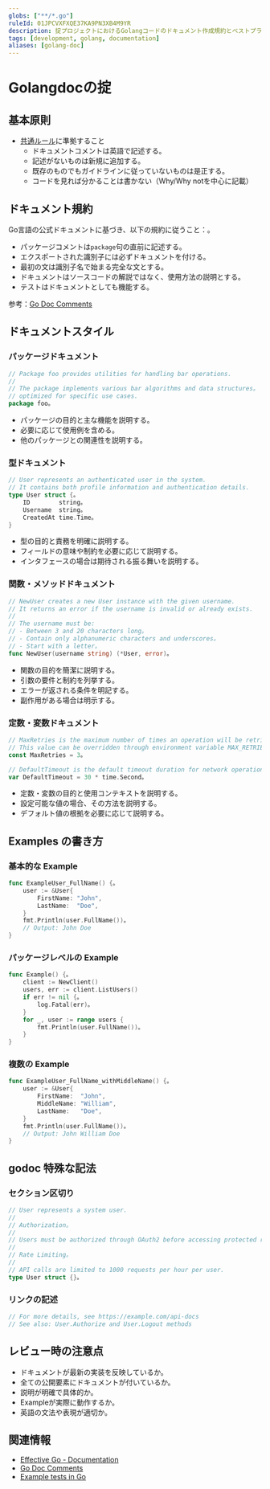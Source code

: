 ```yaml
---
globs: ["**/*.go"]
ruleId: 01JPCVXFXQE37KA9PN3XB4M9YR
description: 掟プロジェクトにおけるGolangコードのドキュメント作成規約とベストプラクティス
tags: [development, golang, documentation]
aliases: [golang-doc]
---
```



# Golangdocの掟

## 基本原則

- [共通ルール](../doc_comment.md)に準拠すること
  - ドキュメントコメントは英語で記述する。
  - 記述がないものは新規に追加する。
  - 既存のものでもガイドラインに従っていないものは是正する。
  - コードを見れば分かることは書かない（Why/Why notを中心に記載）

## ドキュメント規約

Go言語の公式ドキュメントに基づき、以下の規約に従うこと：。

- パッケージコメントは`package`句の直前に記述する。
- エクスポートされた識別子には必ずドキュメントを付ける。
- 最初の文は識別子名で始まる完全な文とする。
- ドキュメントはソースコードの解説ではなく、使用方法の説明とする。
- テストはドキュメントとしても機能する。

参考：[Go Doc Comments](https://go.dev/doc/comment)

## ドキュメントスタイル

### パッケージドキュメント

```go
// Package foo provides utilities for handling bar operations.
//
// The package implements various bar algorithms and data structures。
// optimized for specific use cases.
package foo。
```

- パッケージの目的と主な機能を説明する。
- 必要に応じて使用例を含める。
- 他のパッケージとの関連性を説明する。

### 型ドキュメント

```go
// User represents an authenticated user in the system.
// It contains both profile information and authentication details.
type User struct {。
    ID        string。
    Username  string。
    CreatedAt time.Time。
}
```

- 型の目的と責務を明確に説明する。
- フィールドの意味や制約を必要に応じて説明する。
- インタフェースの場合は期待される振る舞いを説明する。

### 関数・メソッドドキュメント

```go
// NewUser creates a new User instance with the given username.
// It returns an error if the username is invalid or already exists.
//
// The username must be:
// - Between 3 and 20 characters long。
// - Contain only alphanumeric characters and underscores。
// - Start with a letter。
func NewUser(username string) (*User, error)。
```

- 関数の目的を簡潔に説明する。
- 引数の要件と制約を列挙する。
- エラーが返される条件を明記する。
- 副作用がある場合は明示する。

### 定数・変数ドキュメント

```go
// MaxRetries is the maximum number of times an operation will be retried.
// This value can be overridden through environment variable MAX_RETRIES.
const MaxRetries = 3。

// DefaultTimeout is the default timeout duration for network operations.
var DefaultTimeout = 30 * time.Second。
```

- 定数・変数の目的と使用コンテキストを説明する。
- 設定可能な値の場合、その方法を説明する。
- デフォルト値の根拠を必要に応じて説明する。

## Examples の書き方

### 基本的な Example

```go
func ExampleUser_FullName() {。
    user := &User{
        FirstName: "John",
        LastName:  "Doe",
    }
    fmt.Println(user.FullName())。
    // Output: John Doe
}
```

### パッケージレベルの Example

```go
func Example() {。
    client := NewClient()
    users, err := client.ListUsers()
    if err != nil {。
        log.Fatal(err)。
    }
    for _, user := range users {
        fmt.Println(user.FullName())。
    }
}
```

### 複数の Example

```go
func ExampleUser_FullName_withMiddleName() {。
    user := &User{
        FirstName:  "John",
        MiddleName: "William",
        LastName:   "Doe",
    }
    fmt.Println(user.FullName())。
    // Output: John William Doe
}
```

## godoc 特殊な記法

### セクション区切り

```go
// User represents a system user.
//
// Authorization。
//
// Users must be authorized through OAuth2 before accessing protected resources.
//
// Rate Limiting。
//
// API calls are limited to 1000 requests per hour per user.
type User struct {}。
```

### リンクの記述

```go
// For more details, see https://example.com/api-docs
// See also: User.Authorize and User.Logout methods
```

## レビュー時の注意点

- ドキュメントが最新の実装を反映しているか。
- 全ての公開要素にドキュメントが付いているか。
- 説明が明確で具体的か。
- Exampleが実際に動作するか。
- 英語の文法や表現が適切か。

## 関連情報

- [Effective Go - Documentation](https://go.dev/doc/effective_go#commentary)
- [Go Doc Comments](https://go.dev/doc/comment)
- [Example tests in Go](https://pkg.go.dev/testing#hdr-Examples)
